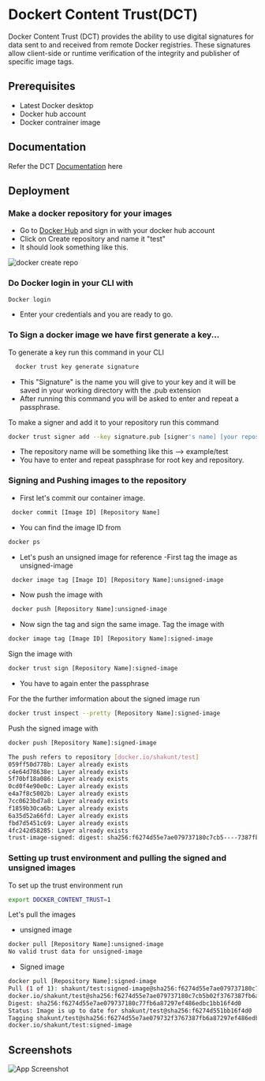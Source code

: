 
# Dockert Content Trust(DCT)

Docker Content Trust (DCT) provides the ability to use digital signatures for data sent to and received from remote Docker registries. These signatures allow client-side or runtime verification of the integrity and publisher of specific image tags.

## Prerequisites
- Latest Docker desktop 
- Docker hub account
- Docker contrainer image
## Documentation
Refer the DCT 
[Documentation](https://docs.docker.com/engine/security/trust/)
here

## Deployment
### Make a docker repository for your images
- Go to [Docker Hub](https://hub.docker.com/) and sign in with your docker hub account
- Click on Create repository and name it "test"
- It should look something like this.

![docker create repo](https://user-images.githubusercontent.com/67914403/169215095-bc4f50ca-73cf-4909-b5e5-b5906d8765e2.png)

### Do Docker login in your CLI with 
```bash 
Docker login 
```
- Enter your credentials and you are ready to go.

### To Sign a docker image we have first generate a key...
To generate a key run this command in your CLI

```bash
  docker trust key generate signature
```
- This "Signature" is the name you will give to your key and it will be saved in your working directory with the .pub extension
- After running this command you will be asked to enter and repeat a passphrase.

To make a signer and add it to your repository run this command
```bash 
docker trust signer add --key signature.pub [signer's name] [your repository's name]
```
- The repository name will be something like this --> example/test
- You have to enter and repeat passphrase for root key and repository.

### Signing and Pushing images to the repository
- First let's commit our container image.
```bash
 docker commit [Image ID] [Repository Name]
```
- You can find the image ID from
```bash
docker ps
``` 
- Let's push an unsigned image for reference
-First tag the image as unsigned-image
```bash
 docker image tag [Image ID] [Repository Name]:unsigned-image
```
- Now push the image with
```bash
 docker push [Repository Name]:unsigned-image
```
- Now sign the tag and sign the same image.
Tag the image with 
```bash
docker image tag [Image ID] [Repository Name]:signed-image
```
Sign the image with
```bash
docker trust sign [Repository Name]:signed-image
```
- You have to again enter the passphrase

For the the further imformation about the signed image run
```bash
docker trust inspect --pretty [Repository Name]:signed-image
```
Push the signed image with 
```bash
docker push [Repository Name]:signed-image

The push refers to repository [docker.io/shakunt/test]
059ff50d778b: Layer already exists
c4e64d78638e: Layer already exists
5f70bf18a086: Layer already exists
0cd0f4e90e0c: Layer already exists
e4a7f8c5002b: Layer already exists
7cc0623bd7a8: Layer already exists
f1859b30ca6b: Layer already exists
6a35d52a66fd: Layer already exists
fbd7d5451c69: Layer already exists
4fc242d58285: Layer already exists
trust-image-signed: digest: sha256:f6274d55e7ae079737180c7cb5----7387fb6a87297ef486edbc1bb16f4d0 size: 2409
```

### Setting up trust environment and pulling the signed and unsigned images

To set up the trust environment run
```bash
export DOCKER_CONTENT_TRUST=1
```
Let's pull the images
- unsigned image
```bash
docker pull [Repository Name]:unsigned-image
No valid trust data for unsigned-image
```
- Signed image
```bash
docker pull [Repository Name]:signed-image
Pull (1 of 1): shakunt/test:signed-image@sha256:f6274d55e7ae079737180c7cb5b02f386edbc1bb16f4d0
docker.io/shakunt/test@sha256:f6274d55e7ae079737180c7cb5b02f3767387fb6a87bb16f4d0: Pulling from shakunt/test
Digest: sha256:f6274d55e7ae079737180c77fb6a87297ef486edbc1bb16f4d0
Status: Image is up to date for shakunt/test@sha256:f6274d551bb16f4d0
Tagging shakunt/test@sha256:f6274d55e7ae079732f3767387fb6a87297ef486edbc1bb16f4d0 as shakunt/test:signed-image
docker.io/shakunt/test:signed-image
```
## Screenshots

![App Screenshot](https://via.placeholder.com/468x300?text=App+Screenshot+Here)

